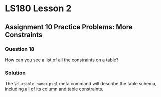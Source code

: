 # LS180 Lesson 2

## Assignment 10 Practice Problems: More Constraints

### Question 18

How can you see a list of all the constraints on a table?

### Solution

The `\d <table_name>` `psql` meta command will describe the table schema,
including all of its column and table constraints.
